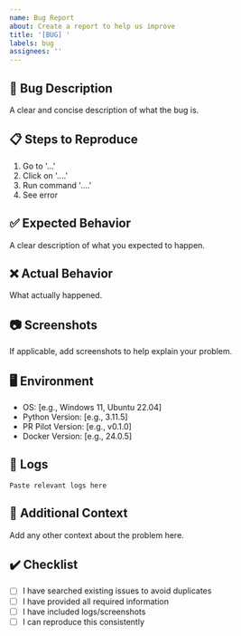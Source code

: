 ```yaml
---
name: Bug Report
about: Create a report to help us improve
title: '[BUG] '
labels: bug
assignees: ''
---
```


## 🐛 Bug Description
A clear and concise description of what the bug is.

## 📋 Steps to Reproduce
1. Go to '...'
2. Click on '....'
3. Run command '....'
4. See error

## ✅ Expected Behavior
A clear description of what you expected to happen.

## ❌ Actual Behavior
What actually happened.

## 📷 Screenshots
If applicable, add screenshots to help explain your problem.

## 🖥️ Environment
- OS: [e.g., Windows 11, Ubuntu 22.04]
- Python Version: [e.g., 3.11.5]
- PR Pilot Version: [e.g., v0.1.0]
- Docker Version: [e.g., 24.0.5]

## 📝 Logs
```
Paste relevant logs here
```

## 🔗 Additional Context
Add any other context about the problem here.

## ✔️ Checklist
- [ ] I have searched existing issues to avoid duplicates
- [ ] I have provided all required information
- [ ] I have included logs/screenshots
- [ ] I can reproduce this consistently
